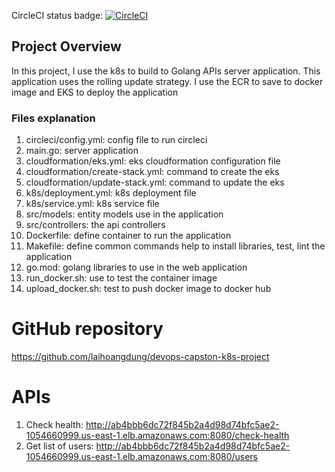 CircleCI status badge: 
[![CircleCI](https://dl.circleci.com/status-badge/img/gh/laihoangdung/devops-capston-k8s-project/tree/master.svg?style=svg)](https://dl.circleci.com/status-badge/redirect/gh/laihoangdung/devops-capston-k8s-project/tree/master)

## Project Overview

In this project, I use the k8s to build to Golang APIs server application. This application uses the rolling update strategy. I use the ECR to save to docker image and EKS to deploy the application

### Files explanation
1. circleci/config.yml: config file to run circleci
2. main.go: server application
3. cloudformation/eks.yml: eks cloudformation configuration file
4. cloudformation/create-stack.yml: command to create the eks
5. cloudformation/update-stack.yml: command to update the eks
6. k8s/deployment.yml: k8s deployment file
7. k8s/service.yml: k8s service file
8. src/models: entity models use in the application
9. src/controllers: the api controllers
10. Dockerfile: define container to run the application
11. Makefile: define common commands help to install libraries, test, lint the application
12. go.mod: golang libraries to use in the web application
13. run_docker.sh: use to test the container image
15. upload_docker.sh: test to push docker image to docker hub


# GitHub repository
https://github.com/laihoangdung/devops-capston-k8s-project

# APIs
1. Check health: http://ab4bbb6dc72f845b2a4d98d74bfc5ae2-1054660999.us-east-1.elb.amazonaws.com:8080/check-health
2. Get list of users: http://ab4bbb6dc72f845b2a4d98d74bfc5ae2-1054660999.us-east-1.elb.amazonaws.com:8080/users

